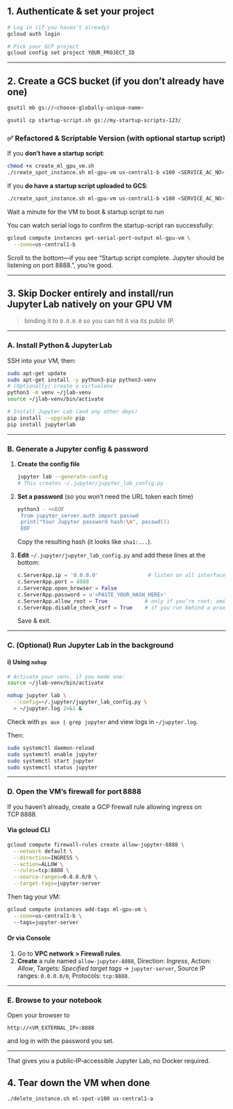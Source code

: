 ## 1. Authenticate & set your project

```bash
# Log in (if you haven’t already)
gcloud auth login

# Pick your GCP project
gcloud config set project YOUR_PROJECT_ID
```

---

## 2. Create a GCS bucket (if you don’t already have one)

```bash
gsutil mb gs://<choose-globally-unique-name>

gsutil cp startup-script.sh gs://my-startup-scripts-123/
```

### ✅ Refactored & Scriptable Version (with optional startup script)

If you **don’t have a startup script**:
```bash
chmod +x create_ml_gpu_vm.sh
./create_spot_instance.sh ml-gpu-vm us-central1-b v100 <SERVICE_AC_NO> <YOUR_PROJECT_ID>
```

If you **do have a startup script uploaded to GCS**:
```bash
./create_spot_instance.sh ml-gpu-vm us-central1-b v100 <SERVICE_AC_NO> <YOUR_PROJECT_ID> gs://<choose-globally-unique-name>/startup-script.sh
```

Wait a minute for the VM to boot & startup script to run

You can watch serial logs to confirm the startup-script ran successfully:

```bash
gcloud compute instances get-serial-port-output ml-gpu-vm \
  --zone=us-central1-b
```

Scroll to the bottom—if you see “Startup script complete. Jupyter should be listening on port 8888.”, you’re good.

---

## 3. Skip Docker entirely and install/run Jupyter Lab natively on your GPU VM
>binding it to `0.0.0.0` so you can hit it via its public IP.

---

### A. Install Python & Jupyter Lab

SSH into your VM, then:

```bash
sudo apt-get update
sudo apt-get install -y python3-pip python3-venv
# (Optionally) create a virtualenv
python3 -m venv ~/jlab-venv
source ~/jlab-venv/bin/activate

# Install Jupyter Lab (and any other deps)
pip install --upgrade pip
pip install jupyterlab
```

---

### B. Generate a Jupyter config & password

1. **Create the config file**

   ```bash
   jupyter lab --generate-config
   # This creates ~/.jupyter/jupyter_lab_config.py
   ```

2. **Set a password** (so you won’t need the URL token each time)

   ```bash
   python3 - <<EOF
    from jupyter_server.auth import passwd
    print("Your Jupyter password hash:\n", passwd())
    EOF
   ```

   Copy the resulting hash (it looks like `sha1:...`).

3. **Edit** `~/.jupyter/jupyter_lab_config.py` and add these lines at the bottom:

   ```python
   c.ServerApp.ip = '0.0.0.0'                # listen on all interfaces
   c.ServerApp.port = 8888
   c.ServerApp.open_browser = False
   c.ServerApp.password = u'<PASTE_YOUR_HASH_HERE>'
   c.ServerApp.allow_root = True            # only if you’re root; omit if running as ubuntu
   c.ServerApp.disable_check_xsrf = True    # if you run behind a proxy; optional
   ```

   Save & exit.

---

### C. (Optional) Run Jupyter Lab in the background

#### i) Using `nohup`

```bash
# Activate your venv, if you made one:
source ~/jlab-venv/bin/activate

nohup jupyter lab \
  --config=~/.jupyter/jupyter_lab_config.py \
  > ~/jupyter.log 2>&1 &
```

Check with `ps aux | grep jupyter` and view logs in `~/jupyter.log`.

Then:

```bash
sudo systemctl daemon-reload
sudo systemctl enable jupyter
sudo systemctl start jupyter
sudo systemctl status jupyter
```

---

### D. Open the VM’s firewall for port 8888

If you haven’t already, create a GCP firewall rule allowing ingress on TCP 8888.

#### Via gcloud CLI

```bash
gcloud compute firewall-rules create allow-jupyter-8888 \
  --network default \
  --direction=INGRESS \
  --action=ALLOW \
  --rules=tcp:8888 \
  --source-ranges=0.0.0.0/0 \
  --target-tags=jupyter-server
```

Then tag your VM:

```bash
gcloud compute instances add-tags ml-gpu-vm \
  --zone=us-central1-b \   
  --tags=jupyter-server
```

#### Or via Console

1. Go to **VPC network > Firewall rules**.
2. **Create** a rule named `allow-jupyter-8888`, Direction: *Ingress*, Action: *Allow*, Targets: *Specified target tags* → `jupyter-server`, Source IP ranges: `0.0.0.0/0`, Protocols: `tcp:8888`.

---

### E. Browse to your notebook

Open your browser to

```
http://<VM_EXTERNAL_IP>:8888
```

and log in with the password you set.

---

That gives you a public‑IP‑accessible Jupyter Lab, no Docker required. 


## 4. Tear down the VM when done

```bash
./delete_instance.sh ml-spot-v100 us-central1-a
```


